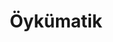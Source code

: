 ---
order: 1
title:  "Öykümatik"
img: "assets/images/slides/1.jpg"
mobile-img: "assets/images/slides/1m.jpg"
href: ""
target: "" # _blank
---